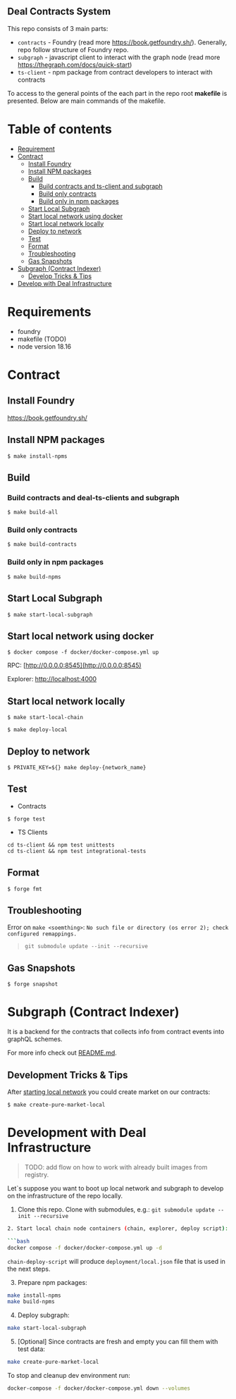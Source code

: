 ## Deal Contracts System

This repo consists of 3 main parts:


- `contracts` - Foundry (read more https://book.getfoundry.sh/). Generally, repo
  follow structure of Foundry repo.
- `subgraph` - javascript client to interact with the graph node (read more
  https://thegraph.com/docs/quick-start)
- `ts-client` - npm package from contract developers to interact with contracts

To access to the general points of the each part in the repo root **makefile**
is presented. Below are main commands of the makefile.

# Table of contents

- [Requirement](#requirement)
- [Contract](#contract)
  - [Install Foundry](#install-foundry)
  - [Install NPM packages](#install-npm-packages)
  - [Build](#build)
    - [Build contracts and ts-client and subgraph](#build-contracts-and-ts-client-and-subgraph)
    - [Build only contracts](#build-only-contracts)
    - [Build only in npm packages](#build-only-in-npm-packages)
  - [Start Local Subgraph](#start-local-subgraph)
  - [Start local network using docker](#start-local-network-using-docker)
  - [Start local network locally](#start-local-network-locally)
  - [Deploy to network](#deploy-to-network)
  - [Test](#test)
  - [Format](#format)
  - [Troubleshooting](#troubleshooting)
  - [Gas Snapshots](#gas-snapshots)
- [Subgraph (Contract Indexer)](#subgraph-contract-indexer)
  - [Develop Tricks &amp; Tips](#develop-tricks--tips)
- [Develop with Deal Infrastructure](#develop-with-deal-infrastructure)

# Requirements

- foundry
- makefile (TODO)
- node version 18.16

# Contract

## Install Foundry

https://book.getfoundry.sh/

## Install NPM packages

```shell
$ make install-npms
```

## Build

### Build contracts and deal-ts-clients and subgraph

```shell
$ make build-all
```

### Build only contracts

```shell
$ make build-contracts
```

### Build only in npm packages

```shell
$ make build-npms
```

## Start Local Subgraph

```shell
$ make start-local-subgraph
```

## Start local network using docker

```shell
$ docker compose -f docker/docker-compose.yml up
```

RPC: [http://0.0.0.0:8545](http://0.0.0.0:8545)

Explorer: [http://localhost:4000](http://localhost:4000)

## Start local network locally

```shell
$ make start-local-chain
```

```shell
$ make deploy-local
```

## Deploy to network

```shell
$ PRIVATE_KEY=${} make deploy-{network_name}
```

## Test

- Contracts
```shell
$ forge test
```

- TS Clients
```shell
cd ts-client && npm test unittests
cd ts-client && npm test integrational-tests
```


## Format

```shell
$ forge fmt
```

## Troubleshooting

Error on `make <soemthing>`:
`No such file or directory (os error 2); check configured remappings.`

> `git submodule update --init --recursive`

## Gas Snapshots

```shell
$ forge snapshot
```

# Subgraph (Contract Indexer)

It is a backend for the contracts that collects info from contract events into
graphQL schemes.

For more info check out [README.md](subgraph/README.md).

## Development Tricks & Tips

After [starting local network](#start-local-network-locally) you could create
market on our contracts:

```shell
$ make create-pure-market-local
```

# Development with Deal Infrastructure

> TODO: add flow on how to work with already built images from registry.

Let`s suppose you want to boot up local network and subgraph to develop on the
infrastructure of the repo locally.

1. Clone this repo. Clone with submodules, e.g.: `git submodule update --init --recursive`

```bash
2. Start local chain node containers (chain, explorer, deploy script):

```bash
docker compose -f docker/docker-compose.yml up -d
```

`chain-deploy-script` will produce `deployment/local.json` file that is used in
the next steps.

3. Prepare npm packages:

```bash
make install-npms
make build-npms
```

4. Deploy subgraph:

```bash
make start-local-subgraph
```

5. [Optional] Since contracts are fresh and empty you can fill them with test
   data:

```bash
make create-pure-market-local
```

To stop and cleanup dev environment run:

```bash
docker-compose -f docker/docker-compose.yml down --volumes
```
